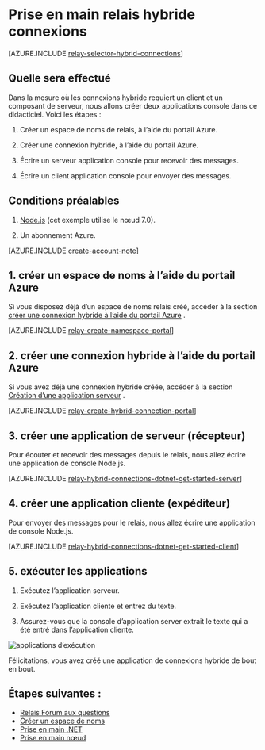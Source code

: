 <properties
    pageTitle="Prise en main relais hybride connexions | Microsoft Azure"
    description="Comment écrire une application de console nœud de connexions hybride"
    services="service-bus"
    documentationCenter="node"
    authors="jtaubensee"
    manager="timlt"
    editor=""/>

<tags
    ms.service="service-bus"
    ms.devlang="tbd"
    ms.topic="hero-article"
    ms.tgt_pltfrm="node"
    ms.workload="na"
    ms.date="10/28/2016"
    ms.author="jotaub"/>

# <a name="get-started-with-relay-hybrid-connections"></a>Prise en main relais hybride connexions

[AZURE.INCLUDE [relay-selector-hybrid-connections](../../includes/relay-selector-hybrid-connections.md)]

## <a name="what-will-be-accomplished"></a>Quelle sera effectué

Dans la mesure où les connexions hybride requiert un client et un composant de serveur, nous allons créer deux applications console dans ce didacticiel. Voici les étapes :

1. Créer un espace de noms de relais, à l’aide du portail Azure.

2. Créer une connexion hybride, à l’aide du portail Azure.

3. Écrire un serveur application console pour recevoir des messages.

4. Écrire un client application console pour envoyer des messages.

## <a name="prerequisites"></a>Conditions préalables

1. [Node.js](https://nodejs.org/en/) (cet exemple utilise le nœud 7.0).

2. Un abonnement Azure.

[AZURE.INCLUDE [create-account-note](../../includes/create-account-note.md)]

## <a name="1-create-a-namespace-using-the-azure-portal"></a>1. créer un espace de noms à l’aide du portail Azure

Si vous disposez déjà d’un espace de noms relais créé, accéder à la section [créer une connexion hybride à l’aide du portail Azure](#2-create-a-hybrid-connection-using-the-azure-portal) .

[AZURE.INCLUDE [relay-create-namespace-portal](../../includes/relay-create-namespace-portal.md)]

## <a name="2-create-a-hybrid-connection-using-the-azure-portal"></a>2. créer une connexion hybride à l’aide du portail Azure

Si vous avez déjà une connexion hybride créée, accéder à la section [Création d’une application serveur](#3-create-a-server-application-listener) .

[AZURE.INCLUDE [relay-create-hybrid-connection-portal](../../includes/relay-create-hybrid-connection-portal.md)]

## <a name="3-create-a-server-application-listener"></a>3. créer une application de serveur (récepteur)

Pour écouter et recevoir des messages depuis le relais, nous allez écrire une application de console Node.js.

[AZURE.INCLUDE [relay-hybrid-connections-dotnet-get-started-server](../../includes/relay-hybrid-connections-node-get-started-server.md)]

## <a name="4-create-a-client-application-sender"></a>4. créer une application cliente (expéditeur)

Pour envoyer des messages pour le relais, nous allez écrire une application de console Node.js.

[AZURE.INCLUDE [relay-hybrid-connections-dotnet-get-started-client](../../includes/relay-hybrid-connections-node-get-started-client.md)]

## <a name="5-run-the-applications"></a>5. exécuter les applications

1. Exécutez l’application serveur.

2. Exécutez l’application cliente et entrez du texte.

3. Assurez-vous que la console d’application server extrait le texte qui a été entré dans l’application cliente.

![applications d’exécution](./media/relay-hybrid-connections-node-get-started/running-applications.png)

Félicitations, vous avez créé une application de connexions hybride de bout en bout.

## <a name="next-steps"></a>Étapes suivantes :

- [Relais Forum aux questions](relay-faq.md)
- [Créer un espace de noms](relay-create-namespace-portal.md)
- [Prise en main .NET](relay-hybrid-connections-dotnet-get-started.md)
- [Prise en main nœud](relay-hybrid-connections-node-get-started.md)